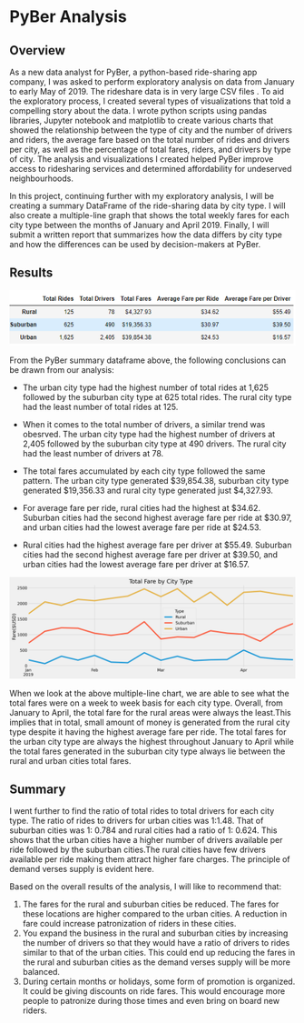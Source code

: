 # PyBer Analysis
## Overview 
As a new data analyst for PyBer, a python-based ride-sharing app company, I was asked to perform exploratory analysis on data from January to early May of 2019. The rideshare data is in very large CSV files . To aid the exploratory process, I created several types of visualizations that told a compelling story about the data. I wrote python scripts using pandas libraries, Jupyter notebook and matplotlib to create various charts that showed the relationship between the type of city and the number of drivers and riders, the average fare based on the total number of rides and drivers per city, as well as the percentage of total fares, riders, and drivers by type of city. The analysis and visualizations I created helped PyBer improve access to ridesharing services and determined affordability for undeserved neighbourhoods.

In this project, continuing further with my exploratory analysis, I will be creating a summary DataFrame of the ride-sharing data by city type. I will also create a multiple-line graph that shows the total weekly fares for each city type between the months of January and April 2019. Finally, I will submit a written report that summarizes how the data differs by city type and how the differences can be used by decision-makers at PyBer.

## Results 
![image1](https://github.com/GerlechJen/PyBer_Analysis/blob/main/Analysis/PyBerDataFrame.png)

From the PyBer summary dataframe above, the following conclusions can be drawn from our analysis:

* The urban city type had the highest number of total rides at 1,625 followed by the suburban city type at 625	total rides. The rural city type had the least number of total rides at 125.

* When it comes to the total number of drivers, a similar trend was obesrved. The urban city type had the highest number of drivers  at 2,405 followed by the suburban city type at 490 drivers. The rural city had the least number of drivers at 78.

* The total fares accumulated by each city type followed the same pattern. The urban city type generated $39,854.38, suburban city type generated $19,356.33 and rural city type generated just $4,327.93. 

* For average fare per ride, rural cities had the highest at $34.62. Suburban cities had the second highest average fare per ride at $30.97, and urban cities had the lowest average fare per ride at $24.53.

* Rural cities had the highest average fare per driver at $55.49. Suburban cities had the second highest average fare per driver at $39.50, and urban cities had the lowest average fare per driver at $16.57.

![image2](https://github.com/GerlechJen/PyBer_Analysis/blob/main/Analysis/PyBer_fare_summary.png)

When we look at the above multiple-line chart, we are able to see what the total fares were on a week to week basis for each city type. Overall, from January to April, the total fare for the rural areas were always the least.This implies that in total, small amount of money is generated from the rural city type despite it having the highest average fare per ride. The total fares for the urban city type are always the highest throughout January to April while the total fares generated in the suburban city type always lie between the rural and urban cities total fares.  


## Summary
I went further to find the ratio of total rides to total drivers for each city type. The ratio of rides to drivers for urban cities was 1:1.48. That of suburban cities was 1: 0.784 and rural cities had a ratio of 1: 0.624. This shows that the urban cities have a higher number of drivers available per ride followed by the suburban cities.The rural cities have few drivers available per ride making them attract higher fare charges. The principle of demand verses supply is evident here.

Based on the overall results of the analysis, I will like to recommend that:

1. The fares for the rural and suburban cities be reduced. The fares for these locations are higher compared to the urban cities. A reduction in fare could increase patronization of riders in these cities. 
2. You expand the business in the rural and suburban cities by increasing the number of drivers so that they would have a ratio of drivers to rides similar to that of the urban cities. This could end up reducing the fares in the rural and suburban cities as the demand verses supply will be more balanced. 
3. During certain months or holidays, some form of promotion is organized. It could be giving discounts on ride fares. This would encourage more people to patronize during those times and even bring on board new riders. 
